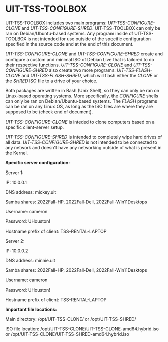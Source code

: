 # UIT-TSS-TOOLBOX
UIT-TSS-TOOLBOX includes two main programs: _UIT-TSS-CONFIGURE-CLONE_ and _UIT-TSS-CONFIGURE-SHRED_. UIT-TSS-TOOLBOX can only be ran on Debian/Ubuntu-based systems. Any program inside of UIT-TSS-TOOLBOX is not intended for use outside of the specific configuration specified in the source code and at the end of this document.


_UIT-TSS-CONFIGURE-CLONE_ and _UIT-TSS-CONFIGURE-SHRED_ create and configure a custom and minimal ISO of Debian Live that is tailored to do their respective functions. _UIT-TSS-CONFIGURE-CLONE_ and _UIT-TSS-CONFIGURE-SHRED_ also create two more programs: _UIT-TSS-FLASH-CLONE_ and _UIT-TSS-FLASH-SHRED_, which will flash either the _CLONE_ or the _SHRED_ ISO file to a drive of your choice.


Both packages are written in Bash (Unix Shell), so they can only be ran on Linux-based operating systems. More specifically, the _CONFIGURE_ shells can only be ran on Debian/Ubuntu-based systems. The _FLASH_ programs can be ran on any Linux OS, as long as the ISO files are where they are supposed to be (check end of document).


_UIT-TSS-CONFIGURE-CLONE_ is inteded to clone computers based on a specific client-server setup.


_UIT-TSS-CONFIGURE-SHRED_ is intended to completely wipe hard drives of all data. _UIT-TSS-CONFIGURE-SHRED_ is not intended to be connected to any network and doesn't have any networking outside of what is present in the Kernel.




**Specific server configuration:**

Server 1:

IP: 10.0.0.1

DNS address: mickey.uit

Samba shares: 2022Fall-HP, 2022Fall-Dell, 2022Fall-Win11Desktops

Username: cameron

Password: UHouston!

Hostname prefix of client: TSS-RENTAL-LAPTOP


Server 2:

IP: 10.0.0.2

DNS address: minnie.uit

Samba shares: 2022Fall-HP, 2022Fall-Dell, 2022Fall-Win11Desktops

Username: cameron

Password: UHouston!

Hostname prefix of client: TSS-RENTAL-LAPTOP


**Important file locations:**

Main directory: /opt/UIT-TSS-CLONE/ or /opt/UIT-TSS-SHRED/

ISO file location: /opt/UIT-TSS-CLONE/UIT-TSS-CLONE-amd64.hybrid.iso or /opt/UIT-TSS-CLONE/UIT-TSS-SHRED-amd64.hybrid.iso
